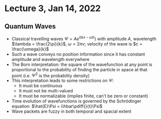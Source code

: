 # Lecture 3, Jan 14, 2022

## Quantum Waves

* Classical travelling waves $\Psi = Ae^{i(kx - \omega t)})$ with amplitude $A$, wavelength $\lambda = \frac{2\pi}{k}$, $\omega = 2\pi\nu$; velocity of the wave is $c = \frac{\omega}{k}$
* Such a wave conveys no position information since it has constant amplitude and wavelength everywhere
* The Born interpretation: the square of the wavefunction at any point is proportional to the probability of finding the particle in space at that point (i.e. $\Psi^2$ is the probability density)
* This interpretation leads to some restrictions on $\Psi$:
	* It must be continuous
	* It must not be multi-valued
	* It must be normalizable (implies finite, can't be zero or constant)
* Time evolution of wavefunctions is governed by the Schrödinger equation: $\hat{E}\Psi = i\hbar\pdiff{}{t}\Psi$
* Wave packets are fuzzy in both temporal and spacial extent

